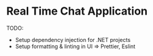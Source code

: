 # Real Time Chat Application

TODO:

- Setup dependency injection for .NET projects
- Setup formatting & linting in UI => Prettier, Eslint
